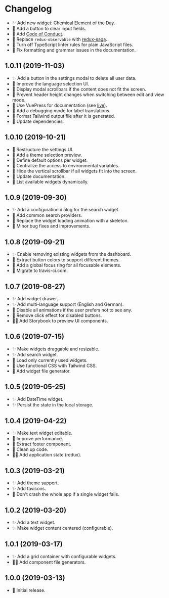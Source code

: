# Changelog

- :sparkles: Add new widget: Chemical Element of the Day.
- :rocket: Add a button to clear input fields.
- :book: Add [Code of Conduct](https://github.com/darekkay/dashboard/blob/master/CODE_OF_CONDUCT.md).
- :construction_worker: Replace `redux-observable` with [redux-saga](https://github.com/redux-saga/redux-saga).
- :construction_worker: Turn off TypeScript linter rules for plain JavaScript files.
- :book: Fix formatting and grammar issues in the documentation.

## 1.0.11 (2019-11-03)

- :sparkles: Add a button in the settings modal to delete all user data.
- :rocket: Improve the language selection UI.
- :bug: Display modal scrollbars if the content does not fit the screen.
- :bug: Prevent header height changes when switching between edit and view mode.
- :book: Use VuePress for documentation (see [live](https://dashboard.darekkay.com/docs/)).
- :construction_worker: Add a debugging mode for label translations.
- :construction_worker: Format Tailwind output file after it is generated.
- :construction_worker: Update dependencies.

## 1.0.10 (2019-10-21)

- :rocket: Restructure the settings UI.
- :rocket: Add a theme selection preview.
- :gem: Define default options per widget.
- :gem: Centralize the access to environmental variables.
- :bug: Hide the vertical scrollbar if all widgets fit into the screen.
- :book: Update documentation.
- :construction_worker: List available widgets dynamically.

## 1.0.9 (2019-09-30)

- :sparkles: Add a configuration dialog for the search widget.
- :gem: Add common search providers.
- :rocket: Replace the widget loading animation with a skeleton.
- :bug: Minor bug fixes and improvements.

## 1.0.8 (2019-09-21)

- :sparkles: Enable removing existing widgets from the dashboard.
- :gem: Extract button colors to support different themes.
- :gem: Add a global focus ring for all focusable elements.
- :construction_worker: Migrate to travis-ci.com.

## 1.0.7 (2019-08-27)

- :sparkles: Add widget drawer.
- :sparkles: Add multi-language support (English and German).
- :rocket: Disable all animations if the user prefers not to see any.
- :bug: Remove click effect for disabled buttons.
- :construction_worker_man: Add Storybook to preview UI components.

## 1.0.6 (2019-07-15)

- :sparkles: Make widgets draggable and resizable.
- :sparkles: Add search widget.
- :rocket: Load only currently used widgets.
- :gem: Use functional CSS with Tailwind CSS.
- :construction_worker: Add widget file generator.

## 1.0.5 (2019-05-25)

- :sparkles: Add DateTime widget.
- :sparkles: Persist the state in the local storage.

## 1.0.4 (2019-04-22)

- :sparkles: Make text widget editable.
- :rocket: Improve performance.
- :gem: Extract footer component.
- :gem: Clean up code.
- :construction_worker_man: Add application state (redux).

## 1.0.3 (2019-03-21)

- :sparkles: Add theme support.
- :sparkles: Add favicons.
- :rocket: Don't crash the whole app if a single widget fails.

## 1.0.2 (2019-03-20)

- :sparkles: Add a text widget.
- :sparkles: Make widget content centered (configurable).

## 1.0.1 (2019-03-17)

- :sparkles: Add a grid container with configurable widgets.
- :construction_worker_man: Add component file generators.

## 1.0.0 (2019-03-13)

- :tada: Initial release.
